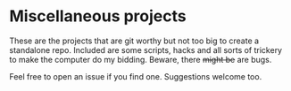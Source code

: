 # Miscellaneous projects

These are the projects that are git worthy but not too big to create a
standalone repo. Included are some scripts, hacks and all sorts of trickery to
make the computer do my bidding. Beware, there ~~might be~~ are bugs. 

Feel free to open an issue if you find one. Suggestions welcome too.
